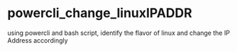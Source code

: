 # powercli_change_linuxIPADDR
using powercli and bash script, identify the flavor of linux and change the IP Address accordingly
